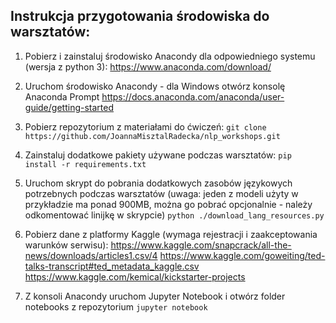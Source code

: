 ## Instrukcja przygotowania środowiska do warsztatów:

1. Pobierz i zainstaluj środowisko Anacondy dla odpowiedniego systemu (wersja z python 3):
https://www.anaconda.com/download/

2. Uruchom środowisko Anacondy - dla Windows otwórz konsolę Anaconda Prompt
https://docs.anaconda.com/anaconda/user-guide/getting-started

3. Pobierz repozytorium z materiałami do ćwiczeń:
``` git clone https://github.com/JoannaMisztalRadecka/nlp_workshops.git ```

4. Zainstaluj dodatkowe pakiety używane podczas warsztatów:
```pip install -r requirements.txt```

5. Uruchom skrypt do pobrania dodatkowych zasobów językowych potrzebnych podczas warsztatów (uwaga: jeden z modeli użyty w przykładzie ma ponad 900MB, można go pobrać opcjonalnie - należy odkomentować linijkę w skrypcie)
```python ./download_lang_resources.py```

6. Pobierz dane z platformy Kaggle (wymaga rejestracji i zaakceptowania warunków serwisu):
https://www.kaggle.com/snapcrack/all-the-news/downloads/articles1.csv/4
https://www.kaggle.com/goweiting/ted-talks-transcript#ted_metadata_kaggle.csv
https://www.kaggle.com/kemical/kickstarter-projects

7. Z konsoli Anacondy uruchom Jupyter Notebook i otwórz folder notebooks z repozytorium 
```jupyter notebook```